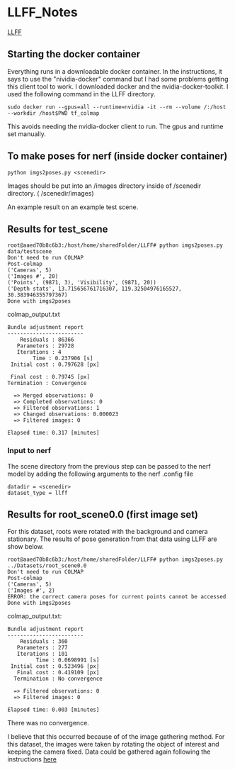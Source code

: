 # LLFF_Notes

[LLFF](https://github.com/fyusion/llff)

## Starting the docker container

Everything runs in a downloadable docker container. In the instructions, it says to use the "nividia-docker" command but I had some problems getting this client tool to work. I downloaded docker and the nvidia-docker-toolkit. I used the following command in the LLFF directory.

    sudo docker run --gpus=all --runtime=nvidia -it --rm --volume /:/host --workdir /host$PWD tf_colmap

This avoids needing the nvidia-docker client to run. The gpus and runtime set manually. 

## To make poses for nerf (inside docker container)

    python imgs2poses.py <scenedir>

Images should be put into an /images directory inside of /scenedir directory. ( /scenedir/images)

An example result on an example test scene.

## Results for test_scene

    root@aaed70b8c6b3:/host/home/sharedFolder/LLFF# python imgs2poses.py data/testscene
    Don't need to run COLMAP
    Post-colmap
    ('Cameras', 5)
    ('Images #', 20)
    ('Points', (9871, 3), 'Visibility', (9871, 20))
    ('Depth stats', 13.715656761716307, 119.32504976165527, 30.383946355797367)
    Done with imgs2poses

colmap_output.txt

    Bundle adjustment report
    ------------------------
        Residuals : 86366
       Parameters : 29728
       Iterations : 4
            Time : 0.237906 [s]
     Initial cost : 0.797628 [px]

     Final cost : 0.79745 [px]
    Termination : Convergence

      => Merged observations: 0
      => Completed observations: 0
      => Filtered observations: 1
      => Changed observations: 0.000023
      => Filtered images: 0

    Elapsed time: 0.317 [minutes]

### Input to nerf

The scene directory from the previous step can be passed to the nerf model by adding the following arguments to the nerf .config file

    datadir = <scenedir>
    dataset_type = llff


## Results for root_scene0.0 (first image set)

For this dataset, roots were rotated with the background and camera stationary. The results of pose generation from that data using LLFF are show below.
    
    root@aaed70b8c6b3:/host/home/sharedFolder/LLFF# python imgs2poses.py ../Datasets/root_scene0.0
    Don't need to run COLMAP
    Post-colmap
    ('Cameras', 5)
    ('Images #', 2)
    ERROR: the correct camera poses for current points cannot be accessed
    Done with imgs2poses   

colmap_output.txt:

    Bundle adjustment report
    ------------------------
        Residuals : 360
       Parameters : 277
       Iterations : 101
             Time : 0.0698991 [s]
     Initial cost : 0.523496 [px]
       Final cost : 0.419109 [px]
      Termination : No convergence

      => Filtered observations: 0
      => Filtered images: 0

    Elapsed time: 0.003 [minutes]

There was no convergence.

I believe that this occurred because of of the image gathering method. For this dataset, the images were taken by rotating the object of interest and keeping the camera fixed. Data could be gathered again following the instructions [here](https://github.com/fyusion/llff#using-your-own-input-images-for-view-synthesis)